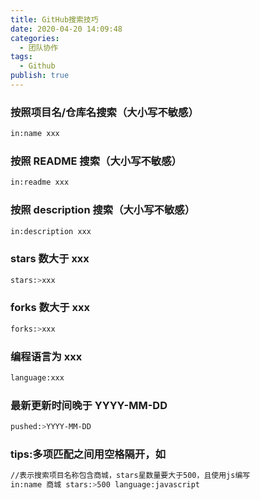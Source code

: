 ```yaml
---
title: GitHub搜索技巧
date: 2020-04-20 14:09:48
categories:
  - 团队协作
tags:
  - Github
publish: true
---
```


<!-- more -->

### 按照项目名/仓库名搜索（大小写不敏感）

```sh
in:name xxx
```

### 按照 README 搜索（大小写不敏感）

```sh
in:readme xxx
```

### 按照 description 搜索（大小写不敏感）

```sh
in:description xxx
```

### stars 数大于 xxx

```sh
stars:>xxx
```

### forks 数大于 xxx

```sh
forks:>xxx
```

### 编程语言为 xxx

```sh
language:xxx
```

### 最新更新时间晚于 YYYY-MM-DD

```sh
pushed:>YYYY-MM-DD
```

### tips:多项匹配之间用空格隔开，如

```sh
//表示搜索项目名称包含商城，stars星数量要大于500，且使用js编写
in:name 商城 stars:>500 language:javascript
```
